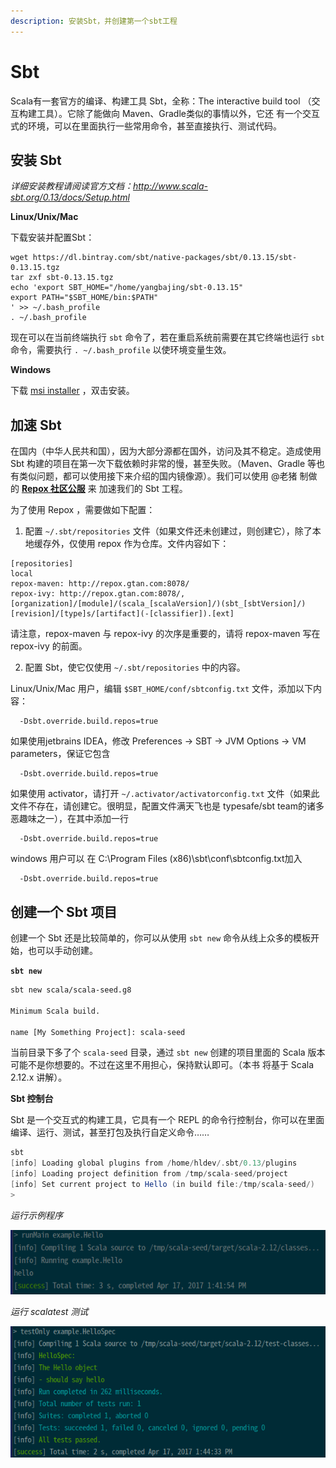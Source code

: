 ```yaml
---
description: 安装Sbt，并创建第一个sbt工程
---
```



# Sbt

Scala有一套官方的编译、构建工具 Sbt，全称：The interactive build tool （交互构建工具）。它除了能做向 Maven、Gradle类似的事情以外，它还
有一个交互式的环境，可以在里面执行一些常用命令，甚至直接执行、测试代码。

## 安装 Sbt

*详细安装教程请阅读官方文档：http://www.scala-sbt.org/0.13/docs/Setup.html*

**Linux/Unix/Mac**

下载安装并配置Sbt：

```
wget https://dl.bintray.com/sbt/native-packages/sbt/0.13.15/sbt-0.13.15.tgz
tar zxf sbt-0.13.15.tgz
echo 'export SBT_HOME="/home/yangbajing/sbt-0.13.15"
export PATH="$SBT_HOME/bin:$PATH"
' >> ~/.bash_profile
. ~/.bash_profile
```

现在可以在当前终端执行 `sbt` 命令了，若在重启系统前需要在其它终端也运行 `sbt` 命令，需要执行 `. ~/.bash_profile` 以使环境变量生效。 

**Windows**

下载 [msi installer](https://dl.bintray.com/sbt/native-packages/sbt/0.13.15/sbt-0.13.15.msi) ，双击安装。

## 加速 Sbt

在国内（中华人民共和国），因为大部分源都在国外，访问及其不稳定。造成使用 Sbt 构建的项目在第一次下载依赖时非常的慢，甚至失败。（Maven、Gradle
等也有类似问题，都可以使用接下来介绍的国内镜像源）。我们可以使用 @老猪 制做的 [**Repox 社区公服**](http://centaur.github.io/repox/) 来
加速我们的 Sbt 工程。

为了使用 Repox ，需要做如下配置：

1. 配置 `~/.sbt/repositories` 文件（如果文件还未创建过，则创建它），除了本地缓存外，仅使用 repox 作为仓库。文件内容如下：

```
[repositories]
local
repox-maven: http://repox.gtan.com:8078/
repox-ivy: http://repox.gtan.com:8078/, [organization]/[module]/(scala_[scalaVersion]/)(sbt_[sbtVersion]/)[revision]/[type]s/[artifact](-[classifier]).[ext]
```

请注意，repox-maven 与 repox-ivy 的次序是重要的，请将 repox-maven 写在 repox-ivy 的前面。

2. 配置 Sbt，使它仅使用 `~/.sbt/repositories` 中的内容。

Linux/Unix/Mac 用户，编辑 `$SBT_HOME/conf/sbtconfig.txt` 文件，添加以下内容：

```
  -Dsbt.override.build.repos=true 
```

如果使用jetbrains IDEA，修改 Preferences -> SBT -> JVM Options -> VM parameters，保证它包含

```
  -Dsbt.override.build.repos=true 
```

如果使用 activator，请打开 `~/.activator/activatorconfig.txt` 文件（如果此文件不存在，请创建它。很明显，配置文件满天飞也是 typesafe/sbt team的诸多恶趣味之一），在其中添加一行

```
  -Dsbt.override.build.repos=true 
```

windows 用户可以 在 C:\Program Files (x86)\sbt\conf\sbtconfig.txt加入

```
  -Dsbt.override.build.repos=true 
```

## 创建一个 Sbt 项目

创建一个 Sbt 还是比较简单的，你可以从使用 `sbt new` 命令从线上众多的模板开始，也可以手动创建。

**`sbt new`**

```bash
sbt new scala/scala-seed.g8

Minimum Scala build. 

name [My Something Project]: scala-seed

```

当前目录下多了个 `scala-seed` 目录，通过 `sbt new` 创建的项目里面的 Scala 版本可能不是你想要的。不过在这里不用担心，保持默认即可。（本书
将基于 Scala 2.12.x 讲解）。

**Sbt 控制台**

Sbt 是一个交互式的构建工具，它具有一个 REPL 的命令行控制台，你可以在里面编译、运行、测试，甚至打包及执行自定义命令……

```scala
sbt
[info] Loading global plugins from /home/hldev/.sbt/0.13/plugins
[info] Loading project definition from /tmp/scala-seed/project
[info] Set current project to Hello (in build file:/tmp/scala-seed/)
> 
```

*运行示例程序*

![runMain example.Hello](imgs/01.1.runMain.png)

*运行 scalatest 测试*

![testOnly example.HelloSpec](imgs/01.1.testOnly.png)

